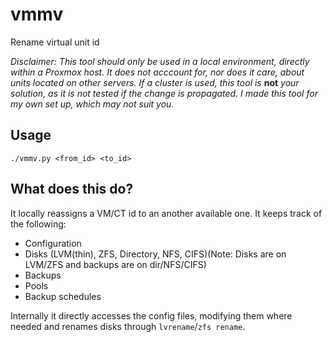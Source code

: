 # vmmv
Rename virtual unit id

*Disclaimer: This tool should only be used in a local environment, directly within a Proxmox host. It does not acccount for, nor does it care, about units located on other servers. If a cluster is used, this tool is* **not** *your solution, as it is not tested if the change is propagated. I made this tool for my own set up, which may not suit you.*

## Usage
```
./vmmv.py <from_id> <to_id>
```

## What does this do?
It locally reassigns a VM/CT id to an another available one. It keeps track of the following:

- Configuration
- Disks (LVM(thin), ZFS, Directory, NFS, CIFS)(Note: Disks are on LVM/ZFS and backups are on dir/NFS/CIFS)
- Backups
- Pools
- Backup schedules

Internally it directly accesses the config files, modifying them where needed and renames disks through `lvrename`/`zfs rename`.
